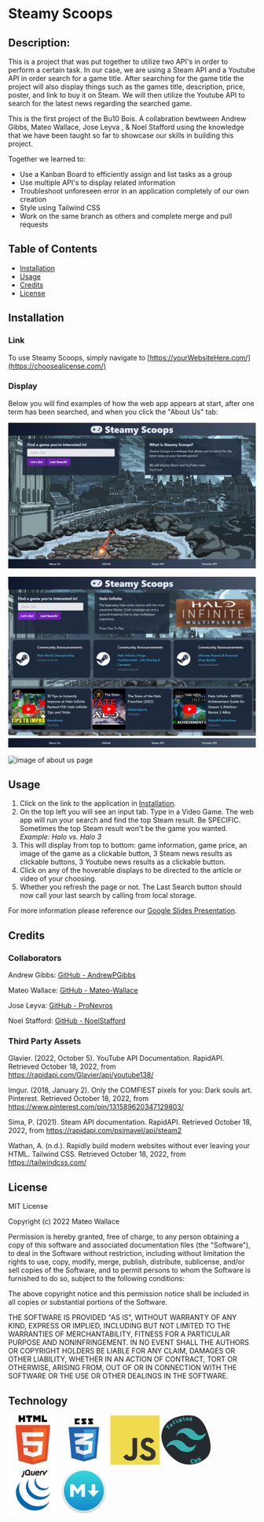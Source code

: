 # Steamy Scoops

## Description:
This is a project that was put together to utilize two API's in order to perform a certain task. In our case, we are using a Steam API and a Youtube API in order search for a game title. After searching for the game title the project will also display things such as the games title, description, price, poster, and link to buy it on Steam. We will then utilize the Youtube API to search for the latest news regarding the searched game.

This is the first project of the Bu10 Bois. A collabration bewtween Andrew Gibbs, Mateo Wallace, Jose Leyva , & Noel Stafford using the knowledge that we have been taught so far to showcase our skills in building this project.

Together we learned to:

- Use a Kanban Board to efficiently assign and list tasks as a group
- Use multiple API's to display related information
- Troubleshoot unforeseen error in an application completely of our own creation
- Style using Tailwind CSS
- Work on the same branch as others and complete merge and pull requests

## Table of Contents

- [Installation](#installation)
- [Usage](#usage)
- [Credits](#credits)
- [License](#license)

## Installation

### Link

To use Steamy Scoops, simply navigate to [https://yourWebsiteHere.com/](https://choosealicense.com/)

### Display

Below you will find examples of how the web app appears at start, after one term has been searched, and when you click the "About Us" tab:

![image of deployed site displaying without any games searched](./assets/images/deployedHome.png)

![image of deployed site displaying with a game searched](./assets/images/deployedSearch.png)

![image of about us page](https://via.placeholder.com/150)

## Usage

1. Click on the link to the application in [Installation](#installation).
2. On the top left you will see an input tab. Type in a Video Game. The web app will run your search and find the top Steam result. Be SPECIFIC. Sometimes the top Steam result won't be the game you wanted. *Example: Halo vs. Halo 3*
3. This will display from top to bottom: game information, game price, an image of the game as a clickable button, 3 Steam news results as clickable buttons, 3 Youtube news results as a clickable button.
4. Click on any of the hoverable displays to be directed to the article or video of your choosing.
5. Whether you refresh the page or not. The Last Search button should now call your last search by calling from local storage.

For more information please reference our [Google Slides Presentation](https://docs.google.com/presentation/d/1iWw3ddFPG-bwmLspDSL5NkOq9GdobFoOh4RRxNbCWVE/edit#slide=id.g16c67861f1b_0_25).

## Credits

### Collaborators

Andrew Gibbs: [GitHub - AndrewPGibbs](https://github.com/AndrewPGibbs)

Mateo Wallace: [GitHub - Mateo-Wallace](https://github.com/Mateo-Wallace)

Jose Leyva: [GitHub - ProNevros](https://github.com/ProNevros)

Noel Stafford: [GitHub - NoelStafford](https://github.com/NoelStafford)

### Third Party Assets

Glavier. (2022, October 5). YouTube API Documentation. RapidAPI. Retrieved October 18, 2022, from https://rapidapi.com/Glavier/api/youtube138/ 

Imgur. (2018, January 2). Only the COMFIEST pixels for you: Dark souls art. Pinterest. Retrieved October 18, 2022, from https://www.pinterest.com/pin/131589620347129803/ 

Sima, P. (2021). Steam API documentation. RapidAPI. Retrieved October 18, 2022, from https://rapidapi.com/psimavel/api/steam2 

Wathan, A. (n.d.). Rapidly build modern websites without ever leaving your HTML. Tailwind CSS. Retrieved October 18, 2022, from https://tailwindcss.com/ 

## License

MIT License

Copyright (c) 2022 Mateo Wallace

Permission is hereby granted, free of charge, to any person obtaining a copy
of this software and associated documentation files (the "Software"), to deal
in the Software without restriction, including without limitation the rights
to use, copy, modify, merge, publish, distribute, sublicense, and/or sell
copies of the Software, and to permit persons to whom the Software is
furnished to do so, subject to the following conditions:

The above copyright notice and this permission notice shall be included in all
copies or substantial portions of the Software.

THE SOFTWARE IS PROVIDED "AS IS", WITHOUT WARRANTY OF ANY KIND, EXPRESS OR
IMPLIED, INCLUDING BUT NOT LIMITED TO THE WARRANTIES OF MERCHANTABILITY,
FITNESS FOR A PARTICULAR PURPOSE AND NONINFRINGEMENT. IN NO EVENT SHALL THE
AUTHORS OR COPYRIGHT HOLDERS BE LIABLE FOR ANY CLAIM, DAMAGES OR OTHER
LIABILITY, WHETHER IN AN ACTION OF CONTRACT, TORT OR OTHERWISE, ARISING FROM,
OUT OF OR IN CONNECTION WITH THE SOFTWARE OR THE USE OR OTHER DEALINGS IN THE
SOFTWARE.

## Technology

<p float="left">
  <img src="./assets/images/html.png" width="100" />
  <img src="./assets/images/css3.png" width="100" />
  <img src="./assets/images/JavaScript-logo.png" width="100" />
  <img src="./assets/images/tailwindcsslogo-label.png" width="100" />
  <img src="./assets/images/jquery.png" width="100" />
  <img src="./assets/images/markdown-logo.png" width="100" />
</p>